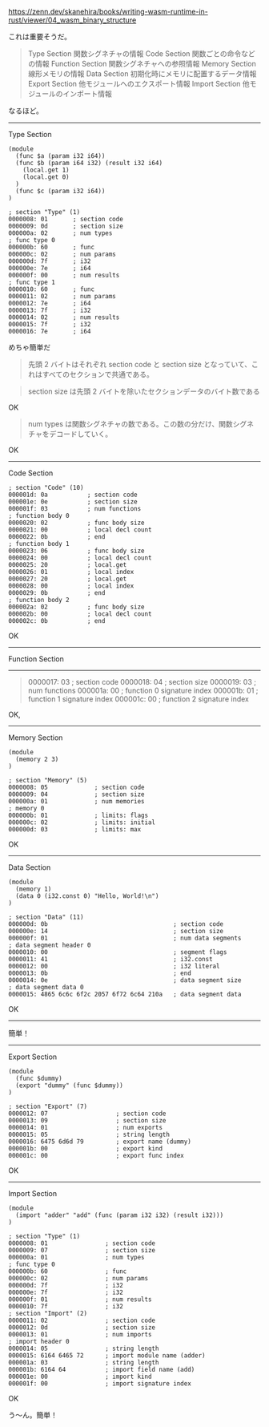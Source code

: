 https://zenn.dev/skanehira/books/writing-wasm-runtime-in-rust/viewer/04_wasm_binary_structure

これは重要そうだ。

> Type Section 関数シグネチャの情報
> Code Section 関数ごとの命令などの情報
> Function Section 関数シグネチャへの参照情報
> Memory Section 線形メモリの情報
> Data Section 初期化時にメモリに配置するデータ情報
> Export Section 他モジュールへのエクスポート情報
> Import Section 他モジュールのインポート情報

なるほど。

---

Type Section

```wasm
(module
  (func $a (param i32 i64))
  (func $b (param i64 i32) (result i32 i64)
    (local.get 1)
    (local.get 0)
  )
  (func $c (param i32 i64))
)
```

```
; section "Type" (1)
0000008: 01       ; section code
0000009: 0d       ; section size
000000a: 02       ; num types
; func type 0
000000b: 60       ; func
000000c: 02       ; num params
000000d: 7f       ; i32
000000e: 7e       ; i64
000000f: 00       ; num results
; func type 1
0000010: 60       ; func
0000011: 02       ; num params
0000012: 7e       ; i64
0000013: 7f       ; i32
0000014: 02       ; num results
0000015: 7f       ; i32
0000016: 7e       ; i64
```

めちゃ簡単だ

> 先頭 2 バイトはそれぞれ section code と section size となっていて、これはすべてのセクションで共通である。

> section size は先頭 2 バイトを除いたセクションデータのバイト数である

OK

> num types は関数シグネチャの数である。この数の分だけ、関数シグネチャをデコードしていく。

OK

---

Code Section

```
; section "Code" (10)
000001d: 0a           ; section code
000001e: 0e           ; section size
000001f: 03           ; num functions
; function body 0
0000020: 02           ; func body size
0000021: 00           ; local decl count
0000022: 0b           ; end
; function body 1
0000023: 06           ; func body size
0000024: 00           ; local decl count
0000025: 20           ; local.get
0000026: 01           ; local index
0000027: 20           ; local.get
0000028: 00           ; local index
0000029: 0b           ; end
; function body 2
000002a: 02           ; func body size
000002b: 00           ; local decl count
000002c: 0b           ; end
```

OK

---

Function Section

---

> 0000017: 03 ; section code
> 0000018: 04 ; section size
> 0000019: 03 ; num functions
> 000001a: 00 ; function 0 signature index
> 000001b: 01 ; function 1 signature index
> 000001c: 00 ; function 2 signature index

OK,

---

Memory Section

```wat
(module
  (memory 2 3)
)
```

```
; section "Memory" (5)
0000008: 05             ; section code
0000009: 04             ; section size
000000a: 01             ; num memories
; memory 0
000000b: 01             ; limits: flags
000000c: 02             ; limits: initial
000000d: 03             ; limits: max
```

OK

---

Data Section

```wat
(module
  (memory 1)
  (data 0 (i32.const 0) "Hello, World!\n")
)
```

```
; section "Data" (11)
000000d: 0b                                   ; section code
000000e: 14                                   ; section size
000000f: 01                                   ; num data segments
; data segment header 0
0000010: 00                                   ; segment flags
0000011: 41                                   ; i32.const
0000012: 00                                   ; i32 literal
0000013: 0b                                   ; end
0000014: 0e                                   ; data segment size
; data segment data 0
0000015: 4865 6c6c 6f2c 2057 6f72 6c64 210a   ; data segment data
```

OK

---

簡単！

---

Export Section

```wat
(module
  (func $dummy)
  (export "dummy" (func $dummy))
)
```

```
; section "Export" (7)
0000012: 07                   ; section code
0000013: 09                   ; section size
0000014: 01                   ; num exports
0000015: 05                   ; string length
0000016: 6475 6d6d 79         ; export name (dummy)
000001b: 00                   ; export kind
000001c: 00                   ; export func index
```

OK

---

Import Section

```wat
(module
  (import "adder" "add" (func (param i32 i32) (result i32)))
)
```

```
; section "Type" (1)
0000008: 01                ; section code
0000009: 07                ; section size
000000a: 01                ; num types
; func type 0
000000b: 60                ; func
000000c: 02                ; num params
000000d: 7f                ; i32
000000e: 7f                ; i32
000000f: 01                ; num results
0000010: 7f                ; i32
; section "Import" (2)
0000011: 02                ; section code
0000012: 0d                ; section size
0000013: 01                ; num imports
; import header 0
0000014: 05                ; string length
0000015: 6164 6465 72      ; import module name (adder)
000001a: 03                ; string length
000001b: 6164 64           ; import field name (add)
000001e: 00                ; import kind
000001f: 00                ; import signature index
```


OK

う〜ん。簡単！